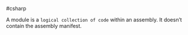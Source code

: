 #csharp 

A module is a `logical collection of code` within an assembly. It doesn’t contain the assembly manifest.

